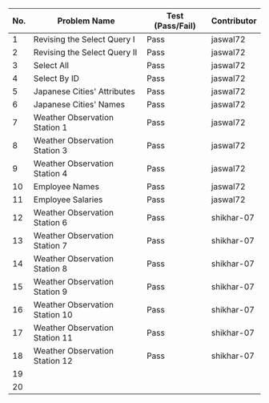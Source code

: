 
|No.| Problem Name                       | Test (Pass/Fail) | Contributor |  
|---|------------------------------------|------------------|-------------|  
| 1 | Revising the Select Query I        |  Pass            | jaswal72    |  
| 2 | Revising the Select Query II       |  Pass            | jaswal72    |  
| 3 | Select All                         |  Pass            | jaswal72    |               
| 4 | Select By ID                       |  Pass            | jaswal72    |  
| 5 | Japanese Cities' Attributes        |  Pass            | jaswal72    |  
| 6 | Japanese Cities' Names             |  Pass            | jaswal72    |  
| 7 | Weather Observation Station 1      |  Pass            | jaswal72    |  
| 8 | Weather Observation Station 3      |  Pass            | jaswal72    |  
| 9 | Weather Observation Station 4      |  Pass            | jaswal72    |  
| 10| Employee Names                     |  Pass            | jaswal72    |  
| 11| Employee Salaries                  |  Pass            | jaswal72    |  
| 12| Weather Observation Station 6      |  Pass            | shikhar-07  |               
| 13| Weather Observation Station 7      |  Pass            | shikhar-07  |               
| 14| Weather Observation Station 8      |  Pass            | shikhar-07  |                  
| 15| Weather Observation Station 9      |  Pass            | shikhar-07  |             
| 16| Weather Observation Station 10     |  Pass            | shikhar-07  |                   
| 17| Weather Observation Station 11     |  Pass            | shikhar-07  |            
| 18| Weather Observation Station 12     |  Pass            | shikhar-07  |                   
| 19|                                    |                  |             |  
| 20|                                    |                  |             |  
